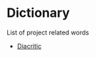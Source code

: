 # Dictionary

List of project related words

- [Diacritic](https://en.wikipedia.org/wiki/Diacritic)
